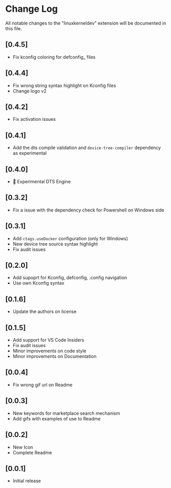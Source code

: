 # Change Log

All notable changes to the "linuxkerneldev" extension will be documented in this file.

## [0.4.5]

- Fix kconfig coloring for defconfig_ files

## [0.4.4]

- Fix wrong string syntax highlight on Kconfig files
- Change logo v2

## [0.4.2]

- Fix activation issues

## [0.4.1]

- Add the dts compile validation and `device-tree-compiler` dependency as experimental

## [0.4.0]

- 🧪 Experimental DTS Engine

## [0.3.2]

- Fix a issue with the dependency check for Powershell on Windows side

## [0.3.1]

- Add `ctags.useDocker` configuration (only for Windows)
- New device tree source syntax highlight
- Fix audit issues

## [0.2.0]

- Add supoprt for Kconfig, defconfig, .config navigation
- Use own Kconfig syntax

## [0.1.6]

- Update the authors on license

## [0.1.5]

- Add support for VS Code Insiders
- Fix audit issues
- Minor improvements on code style
- Minor improvements on Documentation

## [0.0.4]

- Fix wrong gif url on Readme

## [0.0.3]

- New keywords for marketplace search mechanism
- Add gifs with examples of use to Readme 

## [0.0.2]

- New Icon
- Complete Readme

## [0.0.1]

- Initial release
